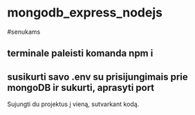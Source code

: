 # mongodb_express_nodejs
#senukams
## terminale paleisti komanda npm i
## susikurti savo .env su prisijungimais prie mongoDB ir sukurti, aprasyti port
Sujungti du projektus į vieną, sutvarkant kodą.
